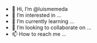 - 👋 Hi, I’m @luismemeda
- 👀 I’m interested in ...
- 🌱 I’m currently learning ...
- 💞️ I’m looking to collaborate on ...
- 📫 How to reach me ...

<!---
luismemeda/luismemeda is a ✨ special ✨ repository because its `README.md` (this file) appears on your GitHub profile.
You can click the Preview link to take a look at your changes.
--->
